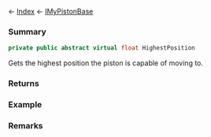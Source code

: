 ← [Index](Api-Index) ← [IMyPistonBase](Sandbox.ModAPI.Ingame.IMyPistonBase)

### Summary

```csharp
private public abstract virtual float HighestPosition
```

Gets the highest position the piston is capable of moving to.

### Returns

### Example

### Remarks


